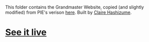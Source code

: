 This folder contains the Grandmaster Website, copied (and slightly modified) from PIE's verison [here](https://github.com/olincollege/pie-2021-03/tree/gh-pages/Grandmaster). Built by [Claire Hashizume](https://github.com/chashizume).

# [See it live](https://ariporad.github.io/grandmaster)